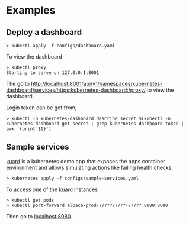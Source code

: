 # Examples

## Deploy a dashboard

    > kubectl apply -f configs/dashboard.yaml

To view the dashboard

    > kubectl proxy
    Starting to serve on 127.0.0.1:8001

The go to [http://localhost:8001/api/v1/namespaces/kubernetes-dashboard/services/https:kubernetes-dashboard:/proxy/](http://localhost:8001/api/v1/namespaces/kubernetes-dashboard/services/https:kubernetes-dashboard:/proxy/) to view the dashboard.

Login token can be got from;

    > kubectl -n kubernetes-dashboard describe secret $(kubectl -n kubernetes-dashboard get secret | grep kubernetes-dashboard-token |  awk '{print $1}')

## Sample services

[kuard](https://github.com/kubernetes-up-and-running/kuard) is a kubernetes demo app that
exposes the apps container environment and allows simulating actions like failing health checks.

    > kubernetes apply -f configs/sample-services.yaml

To access one of the kuard instances

    > kubectl get pods
    > kubectl port-forward alpaca-prod-??????????-????? 8080:8080

Then go to [localhost:8080](http://localhost:8080).
